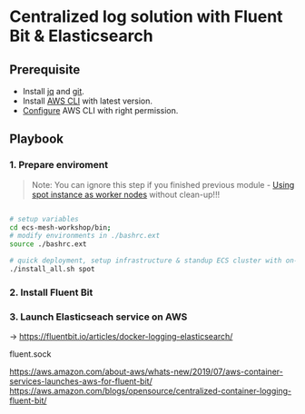 # Centralized log solution with Fluent Bit & Elasticsearch


## Prerequisite

- Install [jq](https://stedolan.github.io/jq/) and [git](https://git-scm.com/downloads).
- Install [AWS CLI](https://docs.aws.amazon.com/cli/latest/userguide/cli-chap-install.html) with latest version.
- [Configure](https://docs.aws.amazon.com/cli/latest/userguide/cli-chap-configure.html) AWS CLI with right permission.

## Playbook

### 1. Prepare enviroment

> Note: You can ignore this step if you finished previous module - [Using spot instance as worker nodes](./Spot4Worker.md) without clean-up!!!

```bash

# setup variables
cd ecs-mesh-workshop/bin;
# modify environments in ./bashrc.ext
source ./bashrc.ext

# quick deployment, setup infrastructure & standup ECS cluster with on-demand instance
./install_all.sh spot

```

### 2. Install Fluent Bit

### 3. Launch Elasticseach service on AWS



-> https://fluentbit.io/articles/docker-logging-elasticsearch/

fluent.sock

https://aws.amazon.com/about-aws/whats-new/2019/07/aws-container-services-launches-aws-for-fluent-bit/
https://aws.amazon.com/blogs/opensource/centralized-container-logging-fluent-bit/

